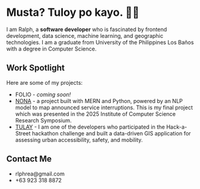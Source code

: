 <h1> Musta? Tuloy po kayo. 👋🏼</h1>
<p> I am Ralph, a <b>software developer</b> who is fascinated by frontend development, data science, machine learning, 
  and geographic technologies. I am a graduate from University of the Philippines Los Baños with a degree in Computer Science.
</p>

<h2> Work Spotlight</h2>
<p> Here are some of my projects:</p>
<ul>
  <li>
    <a> FOLIO</a>
    - <i>coming soon!</i>
  </li>
  <li>
    <a href="https://youtu.be/BSIhdarQqhY"> NONA</a> 
    - a project built with MERN and Python, powered by an NLP model to map announced service interruptions.
    This is my final project which was presented in the 2025 Institute of Computer Science Research Symposium.
  </li> 
  <li>
    <a href="https://icsc.ngo/young-professionals-develop-innovative-solutions-for-walkable-streets/"> TULAY</a>
    - I am one of the developers who participated in the Hack-a-Street hackathon challenge and built a data-driven
    GIS application for assessing urban accessibility, safety, and mobility.
  </li>
</ul>

<h2> Contact Me</h2>
<ul>
  <li> rlphrea@gmail.com</li>
  <li> +63 923 318 8872</li>
</ul>
